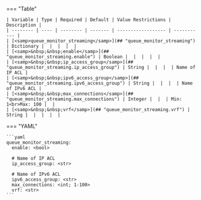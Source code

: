 <!--
  ~ Copyright (c) 2024 Arista Networks, Inc.
  ~ Use of this source code is governed by the Apache License 2.0
  ~ that can be found in the LICENSE file.
  -->
=== "Table"

    | Variable | Type | Required | Default | Value Restrictions | Description |
    | -------- | ---- | -------- | ------- | ------------------ | ----------- |
    | [<samp>queue_monitor_streaming</samp>](## "queue_monitor_streaming") | Dictionary |  |  |  |  |
    | [<samp>&nbsp;&nbsp;enable</samp>](## "queue_monitor_streaming.enable") | Boolean |  |  |  |  |
    | [<samp>&nbsp;&nbsp;ip_access_group</samp>](## "queue_monitor_streaming.ip_access_group") | String |  |  |  | Name of IP ACL |
    | [<samp>&nbsp;&nbsp;ipv6_access_group</samp>](## "queue_monitor_streaming.ipv6_access_group") | String |  |  |  | Name of IPv6 ACL |
    | [<samp>&nbsp;&nbsp;max_connections</samp>](## "queue_monitor_streaming.max_connections") | Integer |  |  | Min: 1<br>Max: 100 |  |
    | [<samp>&nbsp;&nbsp;vrf</samp>](## "queue_monitor_streaming.vrf") | String |  |  |  |  |

=== "YAML"

    ```yaml
    queue_monitor_streaming:
      enable: <bool>

      # Name of IP ACL
      ip_access_group: <str>

      # Name of IPv6 ACL
      ipv6_access_group: <str>
      max_connections: <int; 1-100>
      vrf: <str>
    ```
